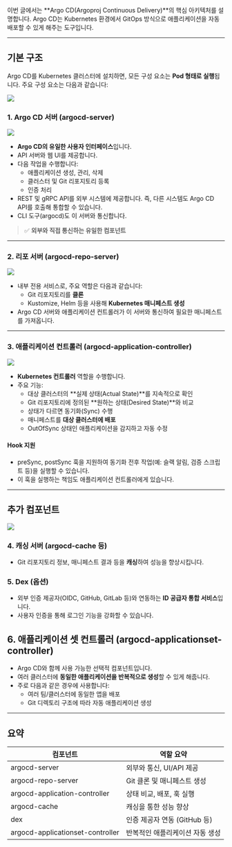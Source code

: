 
  이번 글에서는 **Argo CD(Argoproj Continuous Delivery)**의 핵심 아키텍처를 설명합니다. Argo CD는 Kubernetes 환경에서 GitOps 방식으로 애플리케이션을 자동 배포할 수 있게 해주는 도구입니다.

---

## **기본 구조**

Argo CD를 Kubernetes 클러스터에 설치하면, 모든 구성 요소는 **Pod 형태로 실행**됩니다. 주요 구성 요소는 다음과 같습니다:

![](Pasted%20image%2020250528091217.png)

### **1. Argo CD 서버 (argocd-server)**

![](Pasted%20image%2020250528105825.png)

- **Argo CD의 유일한 사용자 인터페이스**입니다.
- API 서버와 웹 UI를 제공합니다.
- 다음 작업을 수행합니다:
    - 애플리케이션 생성, 관리, 삭제
    - 클러스터 및 Git 리포지토리 등록
    - 인증 처리
- REST 및 gRPC API를 외부 시스템에 제공합니다. 즉, 다른 시스템도 Argo CD API를 호출해 통합할 수 있습니다.
- CLI 도구(argocd)도 이 서버와 통신합니다.
  

> ✅ **외부와 직접 통신하는 유일한 컴포넌트**

---

### **2. 리포 서버 (argocd-repo-server)**

![](Pasted%20image%2020250528105833.png)

- 내부 전용 서비스로, 주요 역할은 다음과 같습니다:
    - Git 리포지토리를 **클론**
    - Kustomize, Helm 등을 사용해 **Kubernetes 매니페스트 생성**
- Argo CD 서버와 애플리케이션 컨트롤러가 이 서버와 통신하여 필요한 매니페스트를 가져옵니다.


---

### **3. 애플리케이션 컨트롤러 (argocd-application-controller)**

![](Pasted%20image%2020250528105843.png)

- **Kubernetes 컨트롤러** 역할을 수행합니다.
- 주요 기능:
    - 대상 클러스터의 **실제 상태(Actual State)**를 지속적으로 확인
    - Git 리포지토리에 정의된 **원하는 상태(Desired State)**와 비교
    - 상태가 다르면 동기화(Sync) 수행
    - 매니페스트를 **대상 클러스터에 배포**
    - OutOfSync 상태인 애플리케이션을 감지하고 자동 수정

#### **Hook 지원**

- preSync, postSync 훅을 지원하여 동기화 전후 작업(예: 슬랙 알림, 검증 스크립트 등)을 실행할 수 있습니다.
- 이 훅을 실행하는 책임도 애플리케이션 컨트롤러에게 있습니다.

---

## **추가 컴포넌트**

![](Pasted%20image%2020250528105858.png)

### **4. 캐싱 서버 (argocd-cache 등)**

- Git 리포지토리 정보, 매니페스트 결과 등을 **캐싱**하여 성능을 향상시킵니다.

### **5. Dex (옵션)**

- 외부 인증 제공자(OIDC, GitHub, GitLab 등)와 연동하는 **ID 공급자 통합 서비스**입니다.
- 사용자 인증을 통해 로그인 기능을 강화할 수 있습니다.

## **6. 애플리케이션 셋 컨트롤러 (argocd-applicationset-controller)**

- Argo CD와 함께 사용 가능한 선택적 컴포넌트입니다.
- 여러 클러스터에 **동일한 애플리케이션을 반복적으로 생성**할 수 있게 해줍니다.
- 주로 다음과 같은 경우에 사용합니다:
    - 여러 팀/클러스터에 동일한 앱을 배포
    - Git 디렉토리 구조에 따라 자동 애플리케이션 생성

---
## **요약**

| **컴포넌트**                         | **역할 요약**            |
| -------------------------------- | -------------------- |
| argocd-server                    | 외부와 통신, UI/API 제공    |
| argocd-repo-server               | Git 클론 및 매니페스트 생성    |
| argocd-application-controller    | 상태 비교, 배포, 훅 실행      |
| argocd-cache                     | 캐싱을 통한 성능 향상         |
| dex                              | 인증 제공자 연동 (GitHub 등) |
| argocd-applicationset-controller | 반복적인 애플리케이션 자동 생성    |
